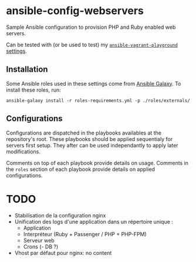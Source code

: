 # ansible-config-webservers

Sample Ansible configuration to provision PHP and Ruby enabled web servers.

Can be tested with (or be used to test) my [`ansible-vagrant-playground` settings](https://github.com/gael-ian/ansible-vagrant-playground).

## Installation

Some Ansible roles used in these settings come from [Ansible Galaxy](https://galaxy.ansible.com/).
To install these roles, run:

    ansible-galaxy install -r roles-requirements.yml -p ./roles/externals/

## Configurations

Configurations are dispatched in the playbooks availables at the repository's root.
These playbooks should be applied sequentialy for servers first setup.
They after can be used independantly to apply later modifications.

Comments on top of each playbook provide details on usage.
Comments in the `roles` section of each playbook provide details on applied configurations.


# TODO

* Stabilisation de la configuration nginx
* Unification des logs d'une application dans un répertoire unique :
    - Application
    - Interpréteur (Ruby + Passenger / PHP + PHP-FPM)
    - Serveur web
    - Crons
    (- DB ?)
* Vhost par défaut pour nginx: no content
